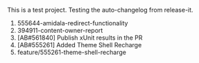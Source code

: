 This is a test project. Testing the auto-changelog from release-it. 

1. 555644-amidala-redirect-functionality
2. 394911-content-owner-report
3. [AB#561840] Publish xUnit results in the PR
4. [AB#555261] Added Theme Shell Recharge
5. feature/555261-theme-shell-recharge
